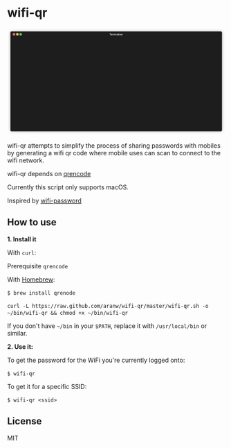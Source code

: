 # wifi-qr

<p align="center"><img src="/img/wifi-qr.gif?raw=true"/></p>

wifi-qr attempts to simplify the process of sharing passwords with mobiles by generating a wifi qr code where mobile uses can scan to connect to the wifi network.

wifi-qr depends on [qrencode](https://linux.die.net/man/1/qrencode)

Currently this script only supports macOS.

Inspired by [wifi-password](https://github.com/rauchg/wifi-password)

## How to use

**1. Install it**

With `curl`:

Prerequisite `qrencode`

With [Homebrew](https://github.com/Homebrew/homebrew):

```
$ brew install qrenode
```

```
curl -L https://raw.github.com/aranw/wifi-qr/master/wifi-qr.sh -o ~/bin/wifi-qr && chmod +x ~/bin/wifi-qr
```

If you don't have `~/bin` in your `$PATH`, replace it with `/usr/local/bin` or
similar.

**2. Use it:**

To get the password for the WiFi you're currently logged onto:

```
$ wifi-qr
```

To get it for a specific SSID:

```
$ wifi-qr <ssid>
```

## License

MIT

